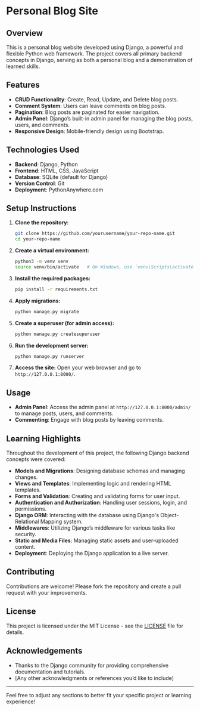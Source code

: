 
# Personal Blog Site

## Overview

This is a personal blog website developed using Django, a powerful and flexible Python web framework. The project covers all primary backend concepts in Django, serving as both a personal blog and a demonstration of learned skills.

## Features

- **CRUD Functionality**: Create, Read, Update, and Delete blog posts.
- **Comment System**: Users can leave comments on blog posts.
- **Pagination**: Blog posts are paginated for easier navigation.
- **Admin Panel**: Django’s built-in admin panel for managing the blog posts, users, and comments.
- **Responsive Design**: Mobile-friendly design using Bootstrap.

## Technologies Used

- **Backend**: Django, Python
- **Frontend**: HTML, CSS, JavaScript
- **Database**: SQLite (default for Django)
- **Version Control**: Git
- **Deployment**: PythonAnywhere.com

## Setup Instructions

1. **Clone the repository:**
   ```bash
   git clone https://github.com/yourusername/your-repo-name.git
   cd your-repo-name
   ```

2. **Create a virtual environment:**
   ```bash
   python3 -m venv venv
   source venv/bin/activate   # On Windows, use `venv\Scripts\activate`
   ```

3. **Install the required packages:**
   ```bash
   pip install -r requirements.txt
   ```

4. **Apply migrations:**
   ```bash
   python manage.py migrate
   ```

5. **Create a superuser (for admin access):**
   ```bash
   python manage.py createsuperuser
   ```

6. **Run the development server:**
   ```bash
   python manage.py runserver
   ```

7. **Access the site:**
   Open your web browser and go to `http://127.0.0.1:8000/`.

## Usage

- **Admin Panel**: Access the admin panel at `http://127.0.0.1:8000/admin/` to manage posts, users, and comments.
- **Commenting**: Engage with blog posts by leaving comments.

## Learning Highlights

Throughout the development of this project, the following Django backend concepts were covered:

- **Models and Migrations**: Designing database schemas and managing changes.
- **Views and Templates**: Implementing logic and rendering HTML templates.
- **Forms and Validation**: Creating and validating forms for user input.
- **Authentication and Authorization**: Handling user sessions, login, and permissions.
- **Django ORM**: Interacting with the database using Django's Object-Relational Mapping system.
- **Middlewares**: Utilizing Django’s middleware for various tasks like security.
- **Static and Media Files**: Managing static assets and user-uploaded content.
- **Deployment**: Deploying the Django application to a live server.

## Contributing

Contributions are welcome! Please fork the repository and create a pull request with your improvements.

## License

This project is licensed under the MIT License - see the [LICENSE](LICENSE) file for details.

## Acknowledgements

- Thanks to the Django community for providing comprehensive documentation and tutorials.
- [Any other acknowledgments or references you’d like to include]

---

Feel free to adjust any sections to better fit your specific project or learning experience!
